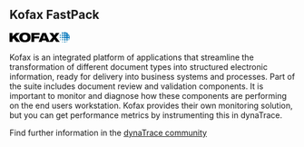 ## Kofax FastPack

![images_community/download/attachments/121340697/icon.png](images_community/download/attachments/121340697/icon.png)

Kofax is an integrated platform of applications that streamline the transformation of different document types into structured electronic information, ready for delivery into business systems and
processes. Part of the suite includes document review and validation components. It is important to monitor and diagnose how these components are performing on the end users workstation. Kofax
provides their own monitoring solution, but you can get performance metrics by instrumenting this in dynaTrace.

Find further information in the [dynaTrace community](https://community.compuwareapm.com/community/display/DL/Kofax+FastPack)

